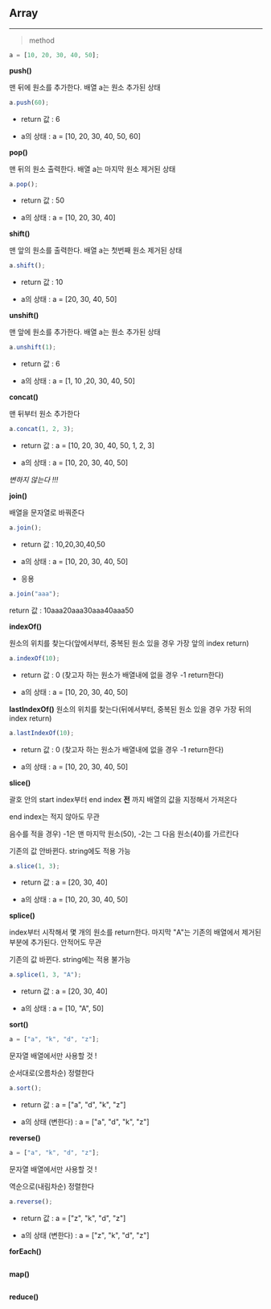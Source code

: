 ## Array
---

> method


```JavaScript
a = [10, 20, 30, 40, 50];
```

**push()**

맨 뒤에 원소를 추가한다. 배열 a는 원소 추가된 상태
```JavaScript
a.push(60);
```
* return 값 : 6

* a의 상태 : a = [10, 20, 30, 40, 50, 60]

**pop()**

맨 뒤의 원소 출력한다. 배열 a는 마지막 원소 제거된 상태
```JavaScript
a.pop();

```
* return 값 : 50

* a의 상태 : a = [10, 20, 30, 40]

**shift()**

맨 앞의 원소를 출력한다. 배열 a는 첫번째 원소 제거된 상태
```JavaScript
a.shift();
```
* return 값 : 10

* a의 상태 : a = [20, 30, 40, 50]

**unshift()**

맨 앞에 원소를 추가한다. 배열 a는 원소 추가된 상태
```JavaScript
a.unshift(1);
```
* return 값 : 6

* a의 상태 : a = [1, 10 ,20, 30, 40, 50]

**concat()**

맨 뒤부터 원소 추가한다
```JavaScript
a.concat(1, 2, 3);
```
* return 값 : a = [10, 20, 30, 40, 50, 1, 2, 3]

* a의 상태 : a = [10, 20, 30, 40, 50]

*변하지 않는다 !!!*

**join()**

배열을 문자열로 바꿔준다

```JavaScript
a.join();
```
* return 값 : 10,20,30,40,50

* a의 상태 : a = [10, 20, 30, 40, 50]

* 응용

```JavaScript
a.join("aaa");
```
return 값 : 10aaa20aaa30aaa40aaa50

**indexOf()**

원소의 위치를 찾는다(앞에서부터, 중복된 원소 있을 경우 가장 앞의 index return)
```JavaScript
a.indexOf(10);
```

* return 값 : 0 (찾고자 하는 원소가 배열내에 없을 경우 -1 return한다)

* a의 상태 : a = [10, 20, 30, 40, 50]

**lastIndexOf()**
원소의 위치를 찾는다(뒤에서부터, 중복된 원소 있을 경우 가장 뒤의 index return)
```JavaScript
a.lastIndexOf(10);
```

* return 값 : 0 (찾고자 하는 원소가 배열내에 없을 경우 -1 return한다)

* a의 상태 : a = [10, 20, 30, 40, 50]

**slice()**

괄호 안의 start index부터 end index **전** 까지 배열의 값을 지정해서 가져온다

end index는 적지 않아도 무관

음수를 적을 경우) -1은 맨 마지막 원소(50), -2는 그 다음 원소(40)를 가르킨다

기존의 값 안바뀐다. string에도 적용 가능
```JavaScript
a.slice(1, 3);
```
* return 값 : a = [20, 30, 40]

* a의 상태 : a = [10, 20, 30, 40, 50]

**splice()**

index부터 시작해서 몇 개의 원소를 return한다. 마지막 "A"는 기존의 배열에서 제거된 부분에 추가된다. 안적어도 무관

기존의 값 바뀐다. string에는 적용 불가능

```JavaScript
a.splice(1, 3, "A");
```

* return 값 : a = [20, 30, 40]

* a의 상태 : a = [10, "A", 50]

**sort()**

```JavaScript
a = ["a", "k", "d", "z"];
```

문자열 배열에서만 사용할 것 !

순서대로(오름차순) 정렬한다

```JavaScript
a.sort();
```

* return 값 : a = ["a", "d", "k", "z"]

* a의 상태 (변한다) : a = ["a", "d", "k", "z"]

**reverse()**

```JavaScript
a = ["a", "k", "d", "z"];
```

문자열 배열에서만 사용할 것 !

역순으로(내림차순) 정렬한다

```JavaScript
a.reverse();
```
* return 값 : a = ["z", "k", "d", "z"]

* a의 상태 (변한다) : a = ["z", "k", "d", "z"]

**forEach()**
```JavaScript
```

**map()**
```JavaScript
```

**reduce()**
```JavaScript
```
